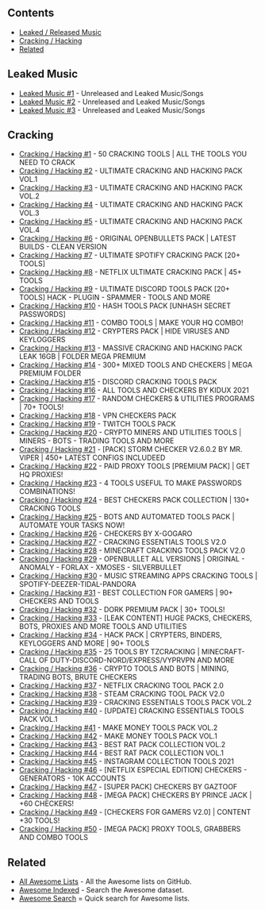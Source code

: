 ## Contents

- [Leaked / Released Music](#leaked-music)
- [Cracking / Hacking](#cracking)
- [Related](#related)

## Leaked Music

- [Leaked Music #1](https://drive.google.com/drive/folders/11nKsmxjLQcmV8SKRacmNCcoQnUqorEbt) - Unreleased and Leaked Music/Songs
- [Leaked Music #2](https://mega.nz/folder/wVpDTIJL#seYSiiwxQQ6-hrzlZS3TAA) - Unreleased and Leaked Music/Songs
- [Leaked Music #3](https://mega.nz/folder/m8VTUSJJ#9ouP8m1pMQaXkjPH0IvDFQ) - Unreleased and Leaked Music/Songs

## Cracking

- [Cracking / Hacking #1](https://gofile.io/d/ifZLuM) - 50 CRACKING TOOLS | ALL THE TOOLS YOU NEED TO CRACK
- [Cracking / Hacking #2](https://gofile.io/d/5d0BIY) - ULTIMATE CRACKING AND HACKING PACK VOL.1
- [Cracking / Hacking #3](https://gofile.io/d/ELDV8D) - ULTIMATE CRACKING AND HACKING PACK VOL.2
- [Cracking / Hacking #4](https://gofile.io/d/tmIywj) - ULTIMATE CRACKING AND HACKING PACK VOL.3
- [Cracking / Hacking #5](https://gofile.io/d/KH5JBG) - ULTIMATE CRACKING AND HACKING PACK VOL.4
- [Cracking / Hacking #6](https://gofile.io/d/YXj54G) - ORIGINAL OPENBULLETS PACK | LATEST BUILDS - CLEAN VERSION
- [Cracking / Hacking #7](https://gofile.io/d/nnvQ3t) - ULTIMATE SPOTIFY CRACKING PACK [20+ TOOLS]
- [Cracking / Hacking #8](https://gofile.io/d/gLv8el) - NETFLIX ULTIMATE CRACKING PACK | 45+ TOOLS
- [Cracking / Hacking #9](https://gofile.io/d/QH4dgg) - ULTIMATE DISCORD TOOLS PACK [20+ TOOLS] HACK - PLUGIN - SPAMMER - TOOLS AND MORE
- [Cracking / Hacking #10](https://gofile.io/d/u7gT0r) - HASH TOOLS PACK [UNHASH SECRET PASSWORDS]
- [Cracking / Hacking #11](https://gofile.io/d/2K8iKW) - COMBO TOOLS | MAKE YOUR HQ COMBO!
- [Cracking / Hacking #12](https://gofile.io/d/hf85Pf) - CRYPTERS PACK | HIDE VIRUSES AND KEYLOGGERS
- [Cracking / Hacking #13](https://gofile.io/d/b4C2Wr) - MASSIVE CRACKING AND HACKING PACK LEAK 16GB | FOLDER MEGA PREMIUM
- [Cracking / Hacking #14](https://gofile.io/d/i6eLTp) - 300+ MIXED TOOLS AND CHECKERS | MEGA PREMIUM FOLDER
- [Cracking / Hacking #15](https://gofile.io/d/u2Zvsm) - DISCORD CRACKING TOOLS PACK
- [Cracking / Hacking #16](https://gofile.io/d/10suQQ) - ALL TOOLS AND CHECKERS BY KIDUX 2021
- [Cracking / Hacking #17](https://gofile.io/d/o8m0GC) - RANDOM CHECKERS & UTILITIES PROGRAMS | 70+ TOOLS!
- [Cracking / Hacking #18](https://gofile.io/d/ocmbhZ) - VPN CHECKERS PACK
- [Cracking / Hacking #19](https://gofile.io/d/OxOHSV) - TWITCH TOOLS PACK
- [Cracking / Hacking #20](https://gofile.io/d/MGWPgZ) - CRYPTO MINERS AND UTILITIES TOOLS | MINERS - BOTS - TRADING TOOLS AND MORE
- [Cracking / Hacking #21](https://gofile.io/d/dPRDdH) - [PACK] STORM CHECKER V2.6.0.2 BY MR. VIPER | 450+ LATEST CONFIGS INCLUDEED
- [Cracking / Hacking #22](https://gofile.io/d/7Afqje) - PAID PROXY TOOLS [PREMIUM PACK] | GET HQ PROXIES!
- [Cracking / Hacking #23](https://gofile.io/d/p6isgY) - 4 TOOLS USEFUL TO MAKE PASSWORDS COMBINATIONS!
- [Cracking / Hacking #24](https://gofile.io/d/A37Hyx) - BEST CHECKERS PACK COLLECTION | 130+ CRACKING TOOLS
- [Cracking / Hacking #25](https://gofile.io/d/0fhz14) - BOTS AND AUTOMATED TOOLS PACK | AUTOMATE YOUR TASKS NOW!
- [Cracking / Hacking #26](https://gofile.io/d/nOT3eb) - CHECKERS BY X-GOGARO
- [Cracking / Hacking #27](https://gofile.io/d/GRcmgz) - CRACKING ESSENTIALS TOOLS V2.0
- [Cracking / Hacking #28](https://gofile.io/d/nKeLND) - MINECRAFT CRACKING TOOLS PACK V2.0
- [Cracking / Hacking #29](https://gofile.io/d/1KFOZG) - OPENBULLET ALL VERSIONS | ORIGINAL - ANOMALY - FORLAX - XMOSES - SILVERBULLET
- [Cracking / Hacking #30](https://gofile.io/d/2DfsRh) - MUSIC STREAMING APPS CRACKING TOOLS | SPOTIFY-DEEZER-TIDAL-PANDORA
- [Cracking / Hacking #31](https://gofile.io/d/zOBSDF) - BEST COLLECTION FOR GAMERS | 90+ CHECKERS AND TOOLS
- [Cracking / Hacking #32](https://gofile.io/d/9HS4k0) - DORK PREMIUM PACK | 30+ TOOLS!
- [Cracking / Hacking #33](https://gofile.io/d/b4C2Wr) - [LEAK CONTENT] HUGE PACKS, CHECKERS, BOTS, PROXIES AND MORE TOOLS AND UTILITIES
- [Cracking / Hacking #34](https://gofile.io/d/0epMDR) - HACK PACK | CRYPTERS, BINDERS, KEYLOGGERS AND MORE | 90+ TOOLS
- [Cracking / Hacking #35](https://gofile.io/d/gHG20r) - 25 TOOLS BY TZCRACKING | MINECRAFT-CALL OF DUTY-DISCORD-NORD/EXPRESS/VYPRVPN AND MORE
- [Cracking / Hacking #36](https://gofile.io/d/BBDz92) - CRYPTO TOOLS AND BOTS | MINING, TRADING BOTS, BRUTE CHECKERS
- [Cracking / Hacking #37](https://gofile.io/d/iAX4Wg) - NETFLIX CRACKING TOOL PACK 2.0
- [Cracking / Hacking #38](https://gofile.io/d/93DoVu) - STEAM CRACKING TOOL PACK V2.0
- [Cracking / Hacking #39](https://gofile.io/d/zXVjQk) - CRACKING ESSENTIALS TOOLS PACK VOL.2
- [Cracking / Hacking #40](https://gofile.io/d/WRFeno) - [UPDATE] CRACKING ESSENTIALS TOOLS PACK VOL.1
- [Cracking / Hacking #41](https://gofile.io/d/XEs6oZ) - MAKE MONEY TOOLS PACK VOL.2
- [Cracking / Hacking #42](https://gofile.io/d/c91FC1) - MAKE MONEY TOOLS PACK VOL.1
- [Cracking / Hacking #43](https://gofile.io/d/2a4tJQ) - BEST RAT PACK COLLECTION VOL.2
- [Cracking / Hacking #44](https://gofile.io/d/0BO7Ay) - BEST RAT PACK COLLECTION VOL.1
- [Cracking / Hacking #45](https://gofile.io/d/zTmWPv) - INSTAGRAM COLLECTION TOOLS 2021
- [Cracking / Hacking #46](https://gofile.io/d/V8hB21) - [NETFLIX ESPECIAL EDITION] CHECKERS - GENERATORS - 10K ACCOUNTS
- [Cracking / Hacking #47](https://gofile.io/d/oOoiqH) - [SUPER PACK] CHECKERS BY GAZTOOF
- [Cracking / Hacking #48](https://gofile.io/d/cdL3r8) - [MEGA PACK] CHECKERS BY PRINCE JACK | +60 CHECKERS!
- [Cracking / Hacking #49](https://gofile.io/d/60hNwI) - [CHECKERS FOR GAMERS V2.0] | CONTENT +30 TOOLS!
- [Cracking / Hacking #50](https://gofile.io/d/aR9sba) - [MEGA PACK] PROXY TOOLS, GRABBERS AND COMBO TOOLS

## Related

- [All Awesome Lists](https://github.com/topics/awesome) - All the Awesome lists on GitHub.
- [Awesome Indexed](https://awesome-indexed.mathew-davies.co.uk/) - Search the Awesome dataset.
- [Awesome Search](https://awesomelists.top/) = Quick search for Awesome lists.
